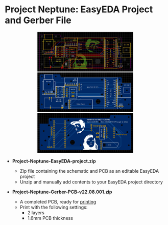 # Project Neptune: EasyEDA Project and Gerber File

<p align="center">
  <img src="./images/Project_Neptune_EasyEDA.JPG" width="300"/>
  <img src="./images/Project_Neptune_PCB_top.JPG" width="300"/>
  <img src="./images/Project_Neptune_PCB_bottom.JPG" width="300"/>
</p>

- **Project-Neptune-EasyEDA-project.zip**
    - Zip file containing the schematic and PCB as an editable EasyEDA project
    - Unzip and manually add contents to your EasyEDA project directory

- **Project-Neptune-Gerber-PCB-v22.08.001.zip**
    - A completed PCB, ready for [printing](https://jlcpcb.com/)
    - Print with the following settings:
      - 2 layers
      - 1.6mm PCB thickness

